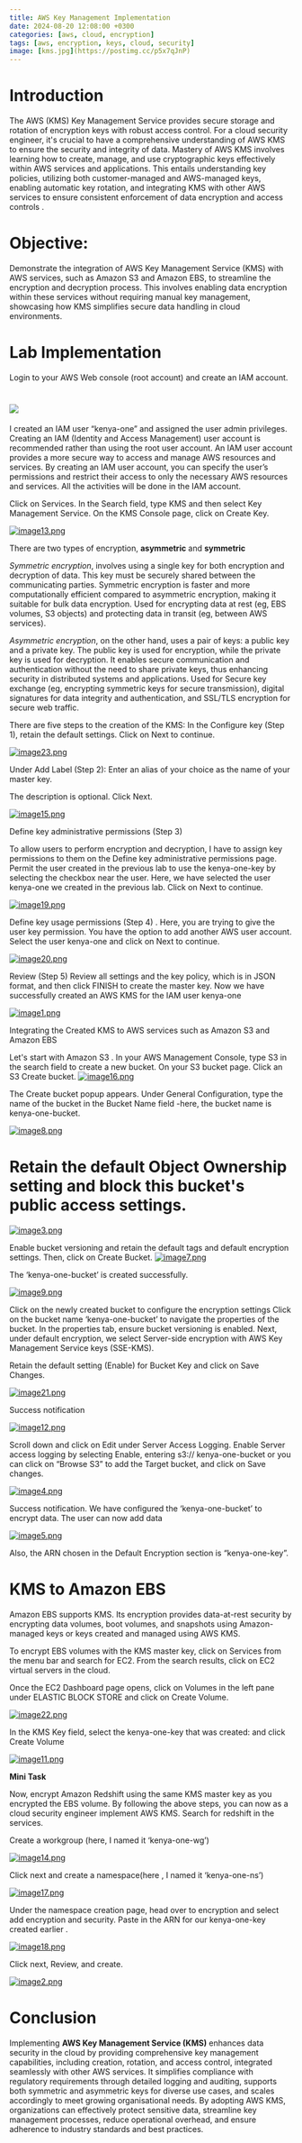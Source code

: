 ```yaml
---
title: AWS Key Management Implementation
date: 2024-08-20 12:08:00 +0300
categories: [aws, cloud, encryption]
tags: [aws, encryption, keys, cloud, security]
image: [kms.jpg](https://postimg.cc/p5x7qJnP)
---
```




 

Introduction
============

The AWS (KMS) Key Management Service  provides secure storage and rotation of encryption keys with robust access control. For a cloud security engineer, it's crucial to have a comprehensive understanding of AWS KMS to ensure the security and integrity of data. Mastery of AWS KMS involves learning how to create, manage, and use cryptographic keys effectively within AWS services and applications. This entails understanding key policies, utilizing both customer-managed and AWS-managed keys, enabling automatic key rotation, and integrating KMS with other AWS services to ensure consistent enforcement of data encryption and access controls .

Objective:
==========

Demonstrate the integration of AWS Key Management Service (KMS) with AWS services, such as Amazon S3 and Amazon EBS, to streamline the encryption and decryption process. This involves enabling data encryption within these services without requiring manual key management, showcasing how KMS simplifies secure data handling in cloud environments.


Lab Implementation
==================

Login to your AWS Web console (root account) and create an IAM account.


![](https://i.postimg.cc/RZZTDc7Z/image13.png)
=======================

I created an IAM user “kenya-one” and assigned the user admin privileges. Creating an IAM (Identity and Access Management) user account is recommended rather than using the root user account. An IAM user account provides a more secure way to access and manage AWS resources and services. By creating an IAM user account, you can specify the user’s permissions and restrict their access to only the necessary AWS resources and services.  All the activities will be done in the IAM account.

Click on Services. In the Search field, type KMS and then select Key Management Service. On the KMS Console page, click on Create Key.

[![image13.png](https://i.postimg.cc/RZZTDc7Z/image13.png)](https://postimg.cc/QHv5BKY2)

There are two types of encryption, **asymmetric** and **symmetric**

*Symmetric encryption*, involves using a single key for both encryption and decryption of data. This key must be securely shared between the communicating parties. Symmetric encryption is faster and more computationally efficient compared to asymmetric encryption, making it suitable for bulk data encryption. Used for encrypting data at rest (eg, EBS volumes, S3 objects) and protecting data in transit (eg, between AWS services).

*Asymmetric encryption*, on the other hand, uses a pair of keys: a public key and a private key. The public key is used for encryption, while the private key is used for decryption. It enables secure communication and authentication without the need to share private keys, thus enhancing security in distributed systems and applications.  Used for Secure key exchange (eg, encrypting symmetric keys for secure transmission), digital signatures for data integrity and authentication, and SSL/TLS encryption for secure web traffic.

There are five steps to the creation of the KMS: In the Configure key (Step 1), retain the default settings. Click on Next to continue.

[![image23.png](https://i.postimg.cc/WbXGghBL/image23.png)](https://postimg.cc/hfQQqP4p)

Under Add Label (Step 2): Enter an alias of your choice as the name of your master key.

The description is optional. Click Next.

[![image15.png](https://i.postimg.cc/Hs22zS7N/image15.png)](https://postimg.cc/Xprd7kLK)

Define key administrative permissions (Step 3)

To allow users to perform encryption and decryption, I have to assign key permissions to them on the Define key administrative permissions page. Permit the user created in the previous lab to use the kenya-one-key by selecting the checkbox near the user. Here, we have selected the user kenya-one we created in the previous lab. Click on Next to continue.

[![image19.png](https://i.postimg.cc/QCDQk5Ns/image19.png)](https://postimg.cc/ftHSMV0g)

Define key usage permissions (Step 4) .                                                                                                  Here, you are trying to give the user key permission. You have the option to add another AWS user account. Select the user kenya-one and click on Next to continue.

[![image20.png](https://i.postimg.cc/Wz7M93tZ/image20.png)](https://postimg.cc/gLnXjGVc)

Review (Step 5)                                                                                                                                     Review all settings and the key policy, which is in JSON format, and then click FINISH to create the master key. Now we have successfully created an AWS KMS for the IAM user kenya-one

[![image1.png](https://i.postimg.cc/1z4JfpXj/image1.png)](https://postimg.cc/CZTj2njG)

Integrating the Created KMS to AWS services such as Amazon S3 and Amazon EBS

Let's start with Amazon S3 . In your AWS Management Console, type S3 in the search field to create a new bucket.  On your S3 bucket page. Click an S3 Create bucket. 
[![image16.png](https://i.postimg.cc/vm1tQbSR/image16.png)](https://postimg.cc/xk2z5D2g)

 The Create bucket popup appears. Under General Configuration, type the name of the bucket in the Bucket Name field -here, the bucket name is kenya-one-bucket.

[![image8.png](https://i.postimg.cc/26ZGxr4d/image8.png)](https://postimg.cc/jwRyxV3C)

Retain the default Object Ownership setting and block this bucket's public access settings.
===========================================================================================

[![image3.png](https://i.postimg.cc/Prz6cX02/image3.png)](https://postimg.cc/KRjr32GM)

Enable bucket versioning and  retain the default tags and default encryption settings. Then, click on Create Bucket.
 [![image7.png](https://i.postimg.cc/bvMLbs2N/image7.png)](https://postimg.cc/QBQpZNbR)

The ‘kenya-one-bucket’ is created successfully.

[![image9.png](https://i.postimg.cc/brfTCWT7/image9.png)](https://postimg.cc/KkQB49Cf)

Click on the newly created bucket to configure the encryption settings  Click on the bucket name ‘kenya-one-bucket’ to navigate the properties of the bucket. In the properties tab, ensure bucket versioning is enabled. Next, under default encryption, we select Server-side encryption with AWS Key Management Service keys (SSE-KMS).  

Retain the default setting (Enable) for Bucket Key and click on Save Changes.

[![image21.png](https://i.postimg.cc/NG87GNb0/image21.png)](https://postimg.cc/G92sqxW0)

Success notification

[![image12.png](https://i.postimg.cc/kX9sxrD8/image12.png)](https://postimg.cc/qgb2T5sM)

Scroll down and click on Edit under Server Access Logging. Enable Server access logging by selecting Enable, entering s3:// kenya-one-bucket or you can click on “Browse S3” to add the Target bucket, and click on Save changes.

[![image4.png](https://i.postimg.cc/JzrTWwLm/image4.png)](https://postimg.cc/ZCQPrMnD)

Success notification. We have configured the ‘kenya-one-bucket’  to encrypt data. The user can now add data

[![image5.png](https://i.postimg.cc/J4W6PDYs/image5.png)](https://postimg.cc/4nBQ3dgG)

Also, the ARN chosen in the Default Encryption section is “kenya-one-key”.

KMS to Amazon EBS
=================

Amazon EBS supports KMS. Its encryption provides data-at-rest security by encrypting data volumes, boot volumes, and snapshots using Amazon-managed keys or keys created and managed using AWS KMS.

To encrypt EBS volumes with the KMS master key, click on Services from the menu bar and search for EC2. From the search results, click on EC2 virtual servers in the cloud.

Once the EC2 Dashboard page opens, click on Volumes in the left pane under ELASTIC BLOCK STORE and click on Create Volume.

[![image22.png](https://i.postimg.cc/ncHKXvwG/image22.png)](https://postimg.cc/7bWJcT45)

In the KMS Key field, select the kenya-one-key that was created: and click Create Volume

[![image11.png](https://i.postimg.cc/v85Xg88b/image11.png)](https://postimg.cc/145DbQNj)

**Mini Task**

Now, encrypt Amazon Redshift using the same KMS master key as you encrypted the EBS volume. By following the above steps, you can now as a cloud security engineer implement AWS KMS. Search for redshift in the services.

Create a workgroup (here, I named it ‘kenya-one-wg’)

[![image14.png](https://i.postimg.cc/Sx1GFJd7/image14.png)](https://postimg.cc/mPM97Z0t)

Click next and create a namespace(here , I named it ‘kenya-one-ns’)

[![image17.png](https://i.postimg.cc/1zLcX2L8/image17.png)](https://postimg.cc/xk3bFxjQ)

Under the namespace creation page, head over to encryption and select add encryption and security.  Paste in the ARN for our kenya-one-key created earlier .

[![image18.png](https://i.postimg.cc/bJk0tLh3/image18.png)](https://postimg.cc/sQfZFY1h)

Click next, Review, and create.

[![image2.png](https://i.postimg.cc/VstZqBgy/image2.png)](https://postimg.cc/grYKdh14)

Conclusion
=========

Implementing **AWS Key Management Service (KMS)** enhances data security in the cloud by providing comprehensive key management capabilities, including creation, rotation, and access control, integrated seamlessly with other AWS services. It simplifies compliance with regulatory requirements through detailed logging and auditing, supports both symmetric and asymmetric keys for diverse use cases, and scales accordingly to meet growing organisational needs. By adopting AWS KMS, organizations can effectively protect sensitive data, streamline key management processes, reduce operational overhead, and ensure adherence to industry standards and best practices.